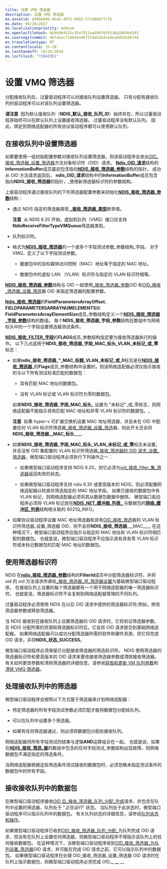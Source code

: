 ```yaml
---
title: 设置 VMQ 筛选器
description: 设置 VMQ 筛选器
ms.assetid: d40b6806-6ba8-4073-b802-57cb886ffcfb
ms.date: 04/20/2017
ms.localizationpriority: medium
ms.openlocfilehash: bb9b904525c35af921aa686fe55536a2064bd103
ms.sourcegitcommit: 4b7a6ac7c68e6ad6f27da5d1dc4deabd5d34b748
ms.translationtype: MT
ms.contentlocale: zh-CN
ms.lasthandoff: 10/24/2019
ms.locfileid: "72841951"
---
```

# <a name="setting-a-vmq-filter"></a>设置 VMQ 筛选器


分配接收队列后，过量驱动程序可以对接收队列设置筛选器。 只有分配有接收队列的驱动程序可以对该队列设置筛选器。

**请注意**  因为默认接收队列（**NDIS\_默认\_接收\_队列\_ID**）始终存在，所以过量驱动程序始终可以在默认队列上设置接收筛选器。 过量驱动程序没有默认队列。 因此，绑定到网络适配器的所有协议驱动程序都可以使用默认队列。

 

## <a name="setting-a-filter-on-a-receive-queue"></a>在接收队列中设置筛选器


如果要使用一组初始配置参数对接收队列设置筛选器，则该驱动程序会发出[OID\_接收\_筛选器\_设置\_筛选器](https://docs.microsoft.com/windows-hardware/drivers/network/oid-receive-filter-set-filter)方法对象标识符（OID）请求。 [**Ndis\_OID\_请求**](https://docs.microsoft.com/windows-hardware/drivers/ddi/ndis/ns-ndis-_ndis_oid_request)结构的**InformationBuffer**成员最初包含指向[**NDIS\_接收\_筛选器\_参数**](https://docs.microsoft.com/windows-hardware/drivers/ddi/ntddndis/ns-ntddndis-_ndis_receive_filter_parameters)结构的指针。 成功从 OID 方法请求返回后， **ndis\_OID\_请求**结构中的**InformationBuffer**成员包含指向**NDIS\_接收\_筛选器**的指针，\_使用新筛选器标识符的参数结构。

上层驱动程序通过接收队列的下列筛选器配置参数来初始化[**NDIS\_接收\_筛选器\_参数**](https://docs.microsoft.com/windows-hardware/drivers/ddi/ntddndis/ns-ntddndis-_ndis_receive_filter_parameters)结构：

-   通过 NDIS 指定的筛选器类型[ **\_接收\_筛选器\_类型**](https://docs.microsoft.com/windows-hardware/drivers/ddi/ntddndis/ne-ntddndis-_ndis_receive_filter_type)枚举值。

    **注意**  从 NDIS 6.20 开始，虚拟机队列（VMQ）接口仅支持**NdisReceiveFilterTypeVMQueue**筛选器类型。

     

-   队列标识符。

-   格式为[**NDIS\_接收\_筛选器**](https://docs.microsoft.com/windows-hardware/drivers/ddi/ntddndis/ns-ntddndis-_ndis_receive_filter_field_parameters)的一个或多个字段测试参数\_参数结构\_字段。 对于 VMQ，定义了以下字段测试参数。

    -   数据包中的目标媒体访问控制（MAC）地址等于指定的 MAC 地址。

    -   数据包中的虚拟 LAN （VLAN）标识符与指定的 VLAN 标识符相等。

[**NDIS\_接收\_筛选器\_参数**](https://docs.microsoft.com/windows-hardware/drivers/ddi/ntddndis/ns-ntddndis-_ndis_receive_filter_parameters)结构与 OID 一起使用[\_接收\_筛选器\_参数](https://docs.microsoft.com/windows-hardware/drivers/network/oid-receive-filter-parameters)OID 和[OID\_接收\_筛选器\_设置\_筛选](https://docs.microsoft.com/windows-hardware/drivers/network/oid-receive-filter-set-filter)器 OID 来指定筛选器的配置参数。

[**Ndis\_接收\_筛选器**](https://docs.microsoft.com/windows-hardware/drivers/ddi/ntddndis/ns-ntddndis-_ndis_receive_filter_parameters)的**FieldParametersArrayOffset**、 **FIELDPARAMETERSARRAYNUMELEMENTS**和**FieldParametersArrayElementSize**成员\_参数结构定义一个[**NDIS\_接收\_筛选器\_字段\_参数**](https://docs.microsoft.com/windows-hardware/drivers/ddi/ntddndis/ns-ntddndis-_ndis_receive_filter_field_parameters)结构的数组。 每个**NDIS\_接收\_筛选器\_字段\_参数**结构在数组中为网络标头中的一个字段设置筛选器测试条件。

[**NDIS\_接收\_FILTER\_字段**](https://docs.microsoft.com/windows-hardware/drivers/ddi/ntddndis/ns-ntddndis-_ndis_receive_filter_field_parameters)的**FLAGS**成员\_参数结构指定要为接收筛选器执行的操作。 以下几点适用于**NDIS\_接收\_筛选器\_字段\_MAC\_标头\_VLAN\_未标记\_或\_零**标志：

-   如果**ndis\_接收\_筛选器\_"\_MAC\_标题\_VLAN\_未标记\_或\_0**标志是在[**NDIS\_接收\_筛选器**](https://docs.microsoft.com/windows-hardware/drivers/ddi/ntddndis/ns-ntddndis-_ndis_receive_filter_field_parameters)\_的**Flags**成员\_参数结构中设置的，则该网络适配器必须仅指示接收的与以下所有测试标准匹配的数据包：

    -   具有匹配 MAC 地址的数据包。

    -   没有 VLAN 标记或 VLAN 标识符为零的数据包。

    如果**NDIS\_接收\_筛选器\_字段\_MAC\_标头\_** 设置为 "未标记"\_或\_零标志，则网络适配器不能指示具有匹配 MAC 地址和非零 VLAN 标识符的数据包。\_

    **注意**  如果 hyper-v 可扩展交换机设置 MAC 地址筛选器，并且未在 OID 中配置任何 VLAN 标识符筛选器[\_接收\_筛选器\_设置\_筛选](https://docs.microsoft.com/windows-hardware/drivers/network/oid-receive-filter-set-filter)器，则此开关还会将**NDIS\_接收\_筛选器\_\_MAC\_标头**\_\_\_\_

     

-   如果**NDIS\_接收\_筛选器\_字段\_MAC\_标头\_VLAN\_未标记\_或\_零**标志未设置，并且没有 OID 集配置的 VLAN 标识符筛选器[\_接收\_筛选器的 OID 请求\_设置\_筛选器](https://docs.microsoft.com/windows-hardware/drivers/network/oid-receive-filter-set-filter)，微型端口驱动程序必须执行下列操作之一：

    -   如果微型端口驱动程序支持 NDIS 6.20，则它必须为[oid\_接收\_filter\_集\_筛选器](https://docs.microsoft.com/windows-hardware/drivers/network/oid-receive-filter-set-filter)返回失败的状态。

    -   如果微型端口驱动程序支持 ndis 6.30 或更高版本的 NDIS，则必须配置网络适配器以检查并筛选指定的 MAC 地址字段。 如果已接收的数据包中有 VLAN 标记，则网络适配器必须将其从数据包数据中删除。 微型端口驱动程序必须将 VLAN 标记放在[**NDIS\_NET\_缓冲器\_列表\_** ](https://docs.microsoft.com/windows-hardware/drivers/ddi/ndis/ns-ndis-_ndis_net_buffer_list_8021q_info)与数据包的[**网络\_缓冲区\_列表**](https://docs.microsoft.com/windows-hardware/drivers/ddi/ndis/ns-ndis-_net_buffer_list)结构相关联的 8021Q\_INFO。

-   如果协议驱动程序设置 MAC 地址筛选器和具有[OID\_接收\_筛选](https://docs.microsoft.com/windows-hardware/drivers/network/oid-receive-filter-set-filter)器的 VLAN 标识符筛选器\_设置\_筛选器 OID，则不会将**NDIS\_接收\_筛选器**\_\_\_MAC\_\_\_\_ 在这种情况下，微型端口驱动程序应指示与指定的 MAC 地址和 VLAN 标识符相匹配的数据包。 也就是说，微型端口驱动程序不应指示具有具有零 VLAN 标识符或未标记数据包的匹配 MAC 地址的数据包。

## <a name="using-the-filter-identifier"></a>使用筛选器标识符


NDIS 在[**ndis\_接收\_筛选器\_参数**](https://docs.microsoft.com/windows-hardware/drivers/ddi/ntddndis/ns-ntddndis-_ndis_receive_filter_parameters)结构的**FilterId**成员中分配筛选器标识符，并将 oid 的 oid 方法请求传递给[\_接收\_筛选器\_将\_筛选器设置](https://docs.microsoft.com/windows-hardware/drivers/network/oid-receive-filter-set-filter)为基础微型端口驱动程序。 在接收队列上设置的每个筛选器都有一个用于网络适配器的唯一筛选器标识符。 也就是说，筛选器标识符不会复制到网络适配器管理的不同队列。

过量驱动程序必须使用 NDIS 在以后 OID 请求中提供的筛选器标识符;例如，修改筛选器参数或释放筛选器。

当 NDIS 接收到在接收队列上设置筛选器的 OID 请求时，它将验证筛选器参数。 在 NDIS 分配所需的资源和筛选器标识符后，它会将 OID 请求提交到基础网络适配器。 如果网络适配器可以成功分配筛选器所需的软件和硬件资源，则它将完成 OID 请求，并将**NDIS\_状态\_SUCCESS**。

微型端口驱动程序必须保留已分配接收筛选器的筛选标识符。 NDIS 使用筛选器的筛选器标识符和更高版本的 OID 请求来更改接收筛选器参数或清除接收筛选器。 有关如何更改参数和清除筛选器的详细信息，请参阅[获取和更新 VM 队列参数](obtaining-and-updating-vm-queue-parameters.md)和[清除 VMQ 筛选器](clearing-a-vmq-filter.md)。

## <a name="handling-the-filter-on-a-receive-queue"></a>处理接收队列中的筛选器


微型端口驱动程序会按照以下方式基于筛选器来计划网络适配器：

-   特定筛选器的所有字段测试参数必须匹配才能将数据包分配给队列。

-   可以在队列中设置多个筛选器。

-   如果有任何筛选器通过，则必须将数据包分配给接收队列。

网络适配器将所有字段测试的结果与逻辑**AND**运算组合在一起。 也就是说，如果在[**NDIS\_接收\_筛选\_器**](https://docs.microsoft.com/windows-hardware/drivers/ddi/ntddndis/ns-ntddndis-_ndis_receive_filter_field_parameters)的数组中包含的任何字段测试\_参数结构出现故障，则网络数据包不满足指定的筛选条件。

当网络适配器根据这些筛选条件测试接收的数据包时，必须忽略未指定测试条件的数据包中的所有字段。

## <a name="receiving-packets-from-a-receive-queue"></a>接收接收队列中的数据包


在微型端口驱动程序接收[OID 后\_接收\_筛选器\_队列\_分配\_完成](https://docs.microsoft.com/windows-hardware/drivers/network/oid-receive-filter-queue-allocation-complete)请求，并包含在队列中设置的筛选器，队列处于 "*正在运行*" 状态。 当队列处于此状态时，微型端口驱动程序可以指示队列中的数据包。 有关队列状态的详细信息，请参阅[队列状态和操作](queue-states-and-operations.md)。

如果微型端口驱动程序已收到[OID\_接收\_筛选器\_队列\_分配\_](https://docs.microsoft.com/windows-hardware/drivers/network/oid-receive-filter-queue-allocation-complete)为队列完成 OID 请求，但没有在队列上设置任何筛选器，则微型端口驱动程序不得指示该队列上的任何接收数据包。 在这种情况下，当微型端口驱动程序收到[OID\_接收\_筛选器\_为队列设置\_筛选器](https://docs.microsoft.com/windows-hardware/drivers/network/oid-receive-filter-set-filter)OID 请求，并可能在完成 OID 请求之前，它可以指示队列中的数据包。 如果微型端口驱动程序在处理 OID\_接收\_筛选器\_设置\_筛选器 OID 请求时在队列上指示数据包，则微型端口驱动程序必须完成 OID\_\_ **\_\_** \_\_

 

 






